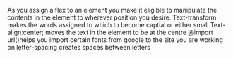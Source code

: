 As you assign a flex to an element you make it eligible to manipulate the contents in the element
to wherever position you desire.
Text-transform makes the words assigned to which to become captial or either small
Text-align:center; moves the text in the element to be at the centre
@import url()helps you import certain fonts from google to the site you are working on
letter-spacing creates spaces between letters
